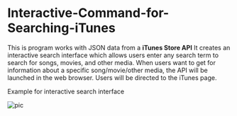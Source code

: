 # Interactive-Command-for-Searching-iTunes

This is program works with JSON data from a **iTunes Store API**
It creates an interactive search interface which allows users enter any search term to search for songs, movies, and other media. When users want to get for information about a specific song/movie/other media, the API will be launched in the web browser. Users will be directed to the iTunes page. 

Example for interactive search interface

![pic](https://s2.loli.net/2022/03/22/tUaFiJQPRr5Xobw.png)
